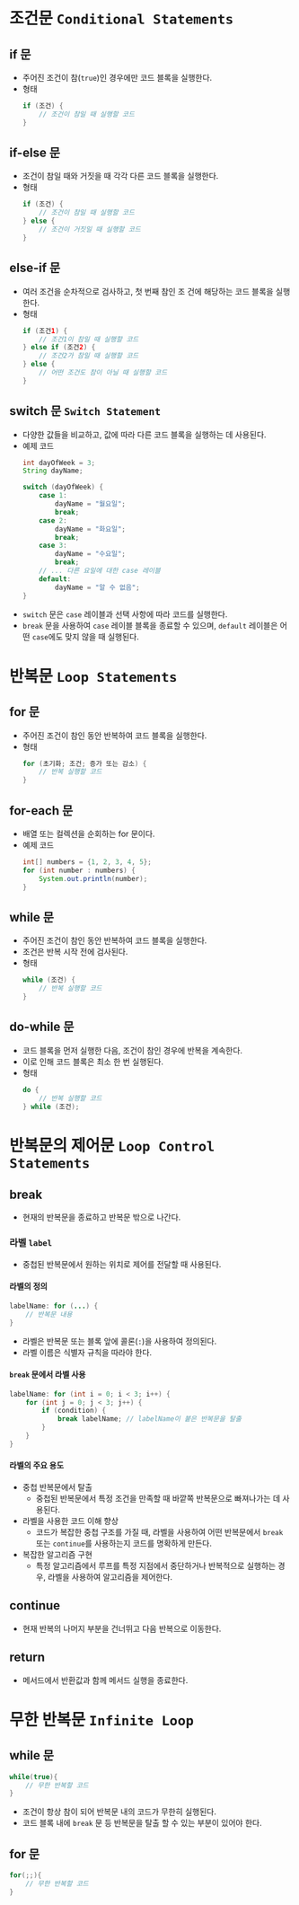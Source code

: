 # 조건문 `Conditional Statements`
## if 문
- 주어진 조건이 참(`true`)인 경우에만 코드 블록을 실행한다.
- 형태
	```java
	if (조건) {
	    // 조건이 참일 때 실행할 코드
	}
	```
## if-else 문
- 조건이 참일 때와 거짓을 때 각각 다른 코드 블록을 실행한다.
- 형태
	```java
	if (조건) {
	    // 조건이 참일 때 실행할 코드
	} else {
	    // 조건이 거짓일 때 실행할 코드
	}
	```
## else-if 문
- 여러 조건을 순차적으로 검사하고, 첫 번째 참인 조 건에 해당하는 코드 블록을 실행한다.
- 형태
	```java
	if (조건1) {
	    // 조건1이 참일 때 실행할 코드
	} else if (조건2) {
	    // 조건2가 참일 때 실행할 코드
	} else {
	    // 어떤 조건도 참이 아닐 때 실행할 코드
	}
	```
## switch 문 `Switch Statement`
- 다양한 값들을 비교하고, 값에 따라 다른 코드 블록을 실행하는 데 사용된다.
- 예제 코드
	```java
	int dayOfWeek = 3;
	String dayName;
	
	switch (dayOfWeek) {
	    case 1:
	        dayName = "월요일";
	        break;
	    case 2:
	        dayName = "화요일";
	        break;
	    case 3:
	        dayName = "수요일";
	        break;
	    // ... 다른 요일에 대한 case 레이블
	    default:
	        dayName = "알 수 없음";
	}
	```
- `switch` 문은 `case` 레이블과 선택 사항에 따라 코드를 실행한다.
- `break` 문을 사용하여 `case` 레이블 블록을 종료할 수 있으며, `default` 레이블은 어떤 `case`에도 맞지 않을 때 실행된다.
# 반복문 `Loop Statements`
## for 문
- 주어진 조건이 참인 동안 반복하여 코드 블록을 실행한다.
- 형태
	```java
	for (초기화; 조건; 증가 또는 감소) {
	    // 반복 실행할 코드
	}
	```
## for-each 문
- 배열 또는 컬렉션을 순회하는 for 문이다.
- 예제 코드
	```java
	int[] numbers = {1, 2, 3, 4, 5};
	for (int number : numbers) {
	    System.out.println(number);
	}
	```
## while 문
- 주어진 조건이 참인 동안 반복하여 코드 블록을 실행한다.
- 조건은 반복 시작 전에 검사된다.
- 형태
	```java
	while (조건) {
	    // 반복 실행할 코드
	}
	```
## do-while 문
- 코드 블록을 먼저 실행한 다음, 조건이 참인 경우에 반복을 계속한다.
- 이로 인해 코드 블록은 최소 한 번 실행된다.
- 형태
	```java
	do {
	    // 반복 실행할 코드
	} while (조건);
	```
# 반복문의 제어문 `Loop Control Statements`
## break
- 현재의 반복문을 종료하고 반복문 밖으로 나간다.
### 라벨 `label`
- 중첩된 반복문에서 원하는 위치로 제어를 전달할 때 사용된다.
#### 라벨의 정의
```java
labelName: for (...) {
    // 반복문 내용
}
```
- 라벨은 반복문 또는 블록 앞에 콜론(`:`)을 사용하여 정의된다.
- 라벨 이름은 식별자 규칙을 따라야 한다.
#### `break` 문에서 라벨 사용
```java
labelName: for (int i = 0; i < 3; i++) {
    for (int j = 0; j < 3; j++) {
        if (condition) {
            break labelName; // labelName이 붙은 반복문을 탈출
        }
    }
}
```
#### 라벨의 주요 용도
- 중첩 반복문에서 탈출
	- 중첩된 반복문에서 특정 조건을 만족할 때 바깥쪽 반복문으로 빠져나가는 데 사용된다.
- 라벨을 사용한 코드 이해 향상
	- 코드가 복잡한 중첩 구조를 가질 때, 라벨을 사용하여 어떤 반복문에서 `break` 또는 `continue`를 사용하는지 코드를 명확하게 만든다.
- 복잡한 알고리즘 구현
	- 특정 알고리즘에서 루프를 특정 지점에서 중단하거나 반복적으로 실행하는 경우, 라벨을 사용하여 알고리즘을 제어한다.
## continue
- 현재 반복의 나머지 부분을 건너뛰고 다음 반복으로 이동한다.
## return
- 메서드에서 반환값과 함께 메서드 실행을 종료한다.
# 무한 반복문 `Infinite Loop`
## while 문
```java
while(true){
	// 무한 반복할 코드
}
```
- 조건이 항상 참이 되어 반복문 내의 코드가 무한히 실행된다.
- 코드 블록 내에 `break` 문 등 반복문을 탈출 할 수 있는 부분이 있어야 한다.
## for 문
```java
for(;;){
	// 무한 반복할 코드
}
```